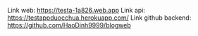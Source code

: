 Link web: https://testa-1a826.web.app
Link api: https://testappduocchua.herokuapp.com/
Link github backend: https://github.com/HaoDinh9999/blogweb